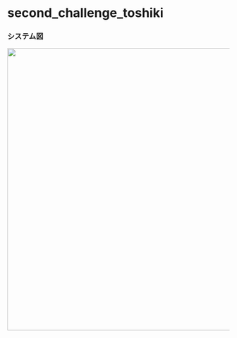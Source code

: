 # second_challenge_toshiki
### システム図
<p align="center">
  <img src="https://user-images.githubusercontent.com/82020865/185884582-ffd692ba-b99d-41e9-b777-30e02d5b9968.png" width="640px"/>
</p>
